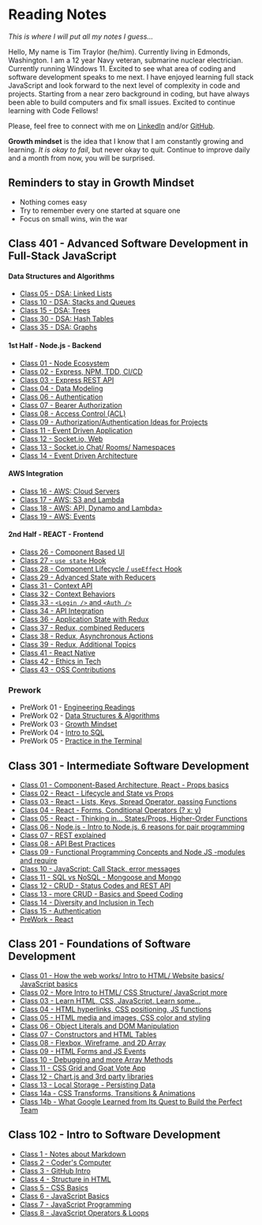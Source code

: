 # Reading Notes

*This is where I will put all my notes I guess...*

Hello, My name is Tim Traylor (he/him). Currently living in Edmonds, Washington. I am a 12 year Navy veteran, submarine nuclear electrician. Currently running Windows 11. Excited to see what area of coding and software development speaks to me next. I have enjoyed learning full stack JavaScript and look forward to the next level of complexity in code and projects. Starting from a near zero background in coding, but have always been able to build computers and fix small issues. Excited to continue learning with Code Fellows!

Please, feel free to connect with me on [LinkedIn](www.linkedin.com/in/ttraylor310) and/or [GitHub](https://github.com/ttraylor310).

**Growth mindset** is the idea that I know that I am constantly growing and learning. *It is okay to fail*, but never okay to quit. Continue to improve daily and a month from now, you will be surprised.

<!-- ### Various Notes for Markdown

**Two asterisks make it Bold**  
_One underscore is Italic_  
**_Three asterisks are both Bold and Italic_** 
> blockquote 
'code'
Horizontal rule: ---
Link/Img: ![alt text](link)
Fenced Code Block - ``` { blah blah } ```
Strikethrough: ~~World is flat.~~
Highlight: == important words ==
Subscript: H~2~O
Superscript: X^2^

-->

## Reminders to stay in Growth Mindset

* Nothing comes easy
* Try to remember every one started at square one
* Focus on small wins, win the war

## Class 401 - Advanced Software Development in Full-Stack JavaScript

#### Data Structures and Algorithms

* [Class 05 - DSA: Linked Lists](/C401/class-05.md)
* [Class 10 - DSA: Stacks and Queues](/C401/class-10.md)
* [Class 15 - DSA: Trees](/C401/class-15.md)
* [Class 30 - DSA: Hash Tables](/C401/class-30.md)
* [Class 35 - DSA: Graphs](/C401/class-35.md)

#### 1st Half - Node.js - Backend

* [Class 01 - Node Ecosystem](/C401/class-01.md)
* [Class 02 - Express, NPM, TDD, CI/CD](/C401/class-02.md)
* [Class 03 - Express REST API](/C401/class-03.md)
* [Class 04 - Data Modeling](/C401/class-04.md)
* [Class 06 - Authentication](/C401/class-06.md)
* [Class 07 - Bearer Authorization](/C401/class-07.md)
* [Class 08 - Access Control (ACL)](/C401/class-08.md)
* [Class 09 - Authorization/Authentication Ideas for Projects](/C401/class-09.md)
* [Class 11 - Event Driven Application](/C401/class-11.md)
* [Class 12 - Socket.io, Web](/C401/class-12.md)
* [Class 13 - Socket.io Chat/ Rooms/ Namespaces](/C401/class-13.md)
* [Class 14 - Event Driven Architecture](/C401/class-14.md)

#### AWS Integration

* [Class 16 - AWS: Cloud Servers](/C401/class-16.md)
* [Class 17 - AWS: S3 and Lambda](/C401/class-17.md)
* [Class 18 - AWS: API, Dynamo and Lambda>](/C401/class-18.md)
* [Class 19 - AWS: Events](/C401/class-19.md)

#### 2nd Half - REACT - Frontend

* [Class 26 - Component Based UI](/C401/class-26.md)
* [Class 27 - `use state` Hook](/C401/class-27.md)
* [Class 28 - Component Lifecycle / `useEffect` Hook](/C401/class-28.md)
* [Class 29 - Advanced State with Reducers](/C401/class-29.md)
* [Class 31 - Context API](/C401/class-31.md)
* [Class 32 - Context Behaviors](/C401/class-32.md)
* [Class 33 - `<Login />` and `<Auth />`](/C401/class-33.md)
* [Class 34 - API Integration](/C401/class-34.md)
* [Class 36 - Application State with Redux](/C401/class-36.md)
* [Class 37 - Redux, combined Reducers](/C401/class-37.md)
* [Class 38 - Redux, Asynchronous Actions](/C401/class-38.md)
* [Class 39 - Redux, Additional Topics](/C401/class-39.md)
* [Class 41 - React Native](/C401/class-41.md)
* [Class 42 - Ethics in Tech](/C401/class-42.md)
* [Class 43 - OSS Contributions](/C401/class-43.md)

### Prework

* PreWork 01 - [Engineering Readings](/C401/preWork/engread.md)
* PreWork 02 - [Data Structures & Algorithms](/C401/preWork/dsa.md)
* PreWork 03 - [Growth Mindset](/C401/preWork/growth-mindset.md)
* PreWork 04 - [Intro to SQL](/C401/preWork/introductionSQL.md)
* PreWork 05 - [Practice in the Terminal](/C401/preWork/terminal-practice.md)

## Class 301 - Intermediate Software Development

* [Class 01 - Component-Based Architecture, React - Props basics](/C301/class-01.md)
* [Class 02 - React - Lifecycle and State vs Props](/C301/class-02.md)
* [Class 03 - React - Lists, Keys, Spread Operator, passing Functions](/C301/class-03.md)
* [Class 04 - React - Forms, Conditional Operators (? x: y)](/C301/class-04.md)
* [Class 05 - React - Thinking in... States/Props, Higher-Order Functions](/C301/class-05.md)
* [Class 06 - Node.js - Intro to Node.js. 6 reasons for pair programming](/C301/class-06.md)
* [Class 07 - REST explained](/C301/class-07.md)
* [Class 08 - API Best Practices](/C301/class-08.md)
* [Class 09 - Functional Programming Concepts and Node JS -modules and require](/C301/class-09.md)
* [Class 10 - JavaScript: Call Stack, error messages](/C301/class-10.md)
* [Class 11 - SQL vs NoSQL - Mongoose and Mongo](/C301/class-11.md)
* [Class 12 - CRUD - Status Codes and REST API](/C301/class-12.md)
* [Class 13 - more CRUD - Basics and Speed Coding](/C301/class-13.md)
* [Class 14 - Diversity and Inclusion in Tech](/C301/class-14.md)
* [Class 15 - Authentication](/C301/class-15.md)
* [PreWork - React](/C301/react.md)

## Class 201 - Foundations of Software Development

* [Class 01 - How the web works/ Intro to HTML/ Website basics/ JavaScript basics](/C201/class-01.md)
* [Class 02 - More Intro to HTML/ CSS Structure/ JavaScript more](/C201/class-02.md)
* [Class 03 - Learn HTML, CSS, JavaScript. Learn some...](/C201/class-03.md)
* [Class 04 - HTML hyperlinks, CSS positioning, JS functions](/C201/class-04.md)
* [Class 05 - HTML media and images, CSS color and styling](/C201/class-05.md)
* [Class 06 - Object Literals and DOM Manipulation](/C201/class-06.md)
* [Class 07 - Constructors and HTML Tables](/C201/class-07.md)
* [Class 08 - Flexbox, Wireframe, and 2D Array](/C201/class-08.md)
* [Class 09 - HTML Forms and JS Events](/C201/class-09.md)
* [Class 10 - Debugging and more Array Methods](/C201/class-10.md)
* [Class 11 - CSS Grid and Goat Vote App](/C201/class-11.md)
* [Class 12 - Chart.js and 3rd party libraries](/C201/class-12.md)
* [Class 13 - Local Storage - Persisting Data](/C201/class-13.md)
* [Class 14a - CSS Transforms, Transitions & Animations](/C201/class-14a.md)
* [Class 14b - What Google Learned from Its Quest to Build the Perfect Team](/C201/class-14b.md)

## Class 102 - Intro to Software Development

* [Class 1 - Notes about Markdown](/C102/class-01.md)
* [Class 2 - Coder's Computer](/C102/class-02.md)
* [Class 3 - GitHub Intro](/C102/class-03.md)
* [Class 4 - Structure in HTML](/C102/class-04.md)
* [Class 5 - CSS Basics](/C102/class-05.md)
* [Class 6 - JavaScript Basics](/C102/class-06.md)
* [Class 7 - JavaScript Programming](/C102/class-07.md)
* [Class 8 - JavaScript Operators & Loops](/C102/class-08.md)
